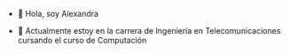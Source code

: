 - 👋 Hola, soy Alexandra

- 🌱 Actualmente estoy en la carrera de Ingeniería en Telecomunicaciones cursando el curso de Computación

<!---
abenaventev/abenaventev is a ✨ special ✨ repository because its `README.md` (this file) appears on your GitHub profile.
You can click the Preview link to take a look at your changes.
--->
